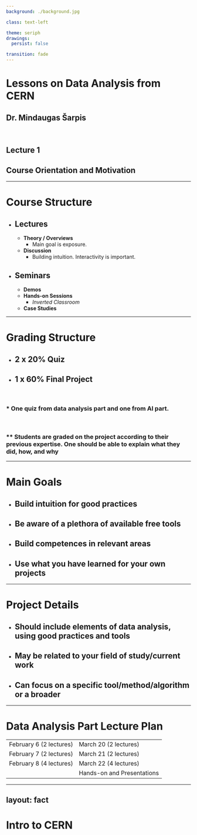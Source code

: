 ```yaml
---
background: ./background.jpg

class: text-left

theme: seriph
drawings:
  persist: false

transition: fade
---
```


# Lessons on Data Analysis from CERN

## Dr. Mindaugas Šarpis

&nbsp;

## Lecture 1

## Course Orientation and Motivation

---

# Course Structure

- ## Lectures
  
  - **Theory / Overviews**
    - Main goal is exposure.
  - **Discussion**
    - Building intuition. Interactivity is important.

- ## Seminars
  
  - **Demos**
  - **Hands-on Sessions**
    - *Inverted Classroom*
  - **Case Studies**

---

# Grading Structure

- ## **2 x 20%** Quiz

- ## **1 x 60%** Final Project

&nbsp;

### \* One quiz from data analysis part and one from AI part. 

&nbsp;

### \*\* Students are graded on the project according to their previous expertise. One should be able to explain what they did, how, and why

---

# **Main Goals**

- ## Build intuition for good practices

- ## Be aware of a plethora of available free tools

- ## Build competences in relevant areas

- ## Use what you have learned for your own projects

---

# **Project Details**

- ## Should include elements of data analysis, using good practices and tools

- ## May be related to your field of study/current work

- ## Can focus on a specific tool/method/algorithm or a broader

---

# **Data Analysis Part Lecture Plan**

|                         |                            |
| ----------------------- | -------------------------- |
| February 6 (2 lectures) | March 20 (2 lectures)      |
| February 7 (2 lectures) | March 21 (2 lectures)      |
| February 8 (4 lectures) | March 22 (4 lectures)      |
|                         | Hands-on and Presentations |

---
layout: fact
---

# Intro to CERN
